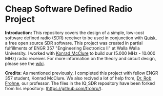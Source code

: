 # Cheap Software Defined Radio Project

**Introduction:** This repository covers the design of a simple, low-cost software defined radio (SDR) receiver to be used in conjunction with [Quisk](https://james.ahlstrom.name/quisk/), a free open source SDR software. This project was created in partial fulfillments of ENGR 357 "Engineering Electronics II" at Walla Walla University. I worked with [Konrad McClure](https://github.com/KonradMcClure) to build our (5.000 MHz - 10.000 MHz) radio receiver. For more information on the theory and circuit design, please see the [wiki](https://github.com/froeca/Software-Defined-Radio/wiki).

**Credits:** As mentioned previously, I completed this project with fellow ENGR 357 student, Konrad McClure. We also recived a lot of help from, [Dr. Rob Frohne](https://github.com/frohro/), our professor. The files in the IQ_SDR repository have been forked from his repository: (https://github.com/frohro/). 
